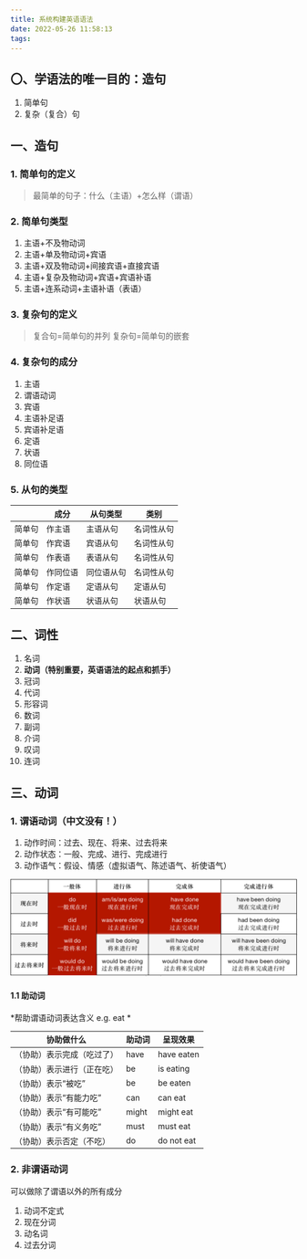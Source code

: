 ```yaml
---
title: 系统构建英语语法
date: 2022-05-26 11:58:13
tags:
---
```


## 〇、学语法的唯一目的：造句
1. 简单句
2. 复杂（复合）句

<!-- more -->

## 一、造句

### 1. 简单句的定义
> 最简单的句子：什么（主语）+怎么样（谓语）

### 2. 简单句类型
1. 主语+不及物动词
2. 主语+单及物动词+宾语
3. 主语+双及物动词+间接宾语+直接宾语
4. 主语+复杂及物动词+宾语+宾语补语
5. 主语+连系动词+主语补语（表语）

### 3. 复杂句的定义
>复合句=简单句的并列
>复杂句=简单句的嵌套

### 4. 复杂句的成分
1. 主语
2. 谓语动词
3. 宾语
4. 主语补足语
5. 宾语补足语
6. 定语
7. 状语
8. 同位语

### 5. 从句的类型
|      |  成分   |  从句类型    |    类别  |
| ---- | ---- | ---- | ---- |
|   简单句   | 作主语     |  主语从句    |   名词性从句   |
|  简单句    |   作宾语   |  宾语从句    |   名词性从句   |
|  简单句    |   作表语   |  表语从句    |   名词性从句   |
|  简单句    |  作同位语    |  同位语从句    |  名词性从句    |
|  简单句    |   作定语   |   定语从句   |   定语从句   |
|  简单句    |   作状语   |   状语从句   |  状语从句   |


## 二、词性

1. 名词
2. **动词（特别重要，英语语法的起点和抓手）**
3. 冠词
4. 代词
5. 形容词
6. 数词
7. 副词
8. 介词
9. 叹词
10. 连词

## 三、动词

### 1. 谓语动词（中文没有！）
1. 动作时间：过去、现在、将来、过去将来
2. 动作状态：一般、完成、进行、完成进行
3. 动作语气：假设、情感（虚拟语气、陈述语气、祈使语气）

![时态](/images/时态.jpg)

#### 1.1 助动词
*帮助谓语动词表达含义  e.g. eat *

|   协助做什么   |   助动词    |  呈现效果   |   
| ---- | ---- | ---- |
|  （协助）表示完成（吃过了）  |   have   |   have eaten   |  
|  （协助）表示进行（正在吃）    |    be  |    is eating  |     
|  （协助）表示“被吃”    |    be  |  be eaten    |      
|  （协助）表示“有能力吃”    |   can   |   can eat   |  
|  （协助）表示“有可能吃”    |   might   |   might eat   |
|  （协助）表示“有义务吃”    |   must   |   must eat   |
|  （协助）表示否定（不吃）    |   do   |   do not eat   |

### 2. 非谓语动词
可以做除了谓语以外的所有成分
1. 动词不定式
2. 现在分词
3. 动名词
4. 过去分词